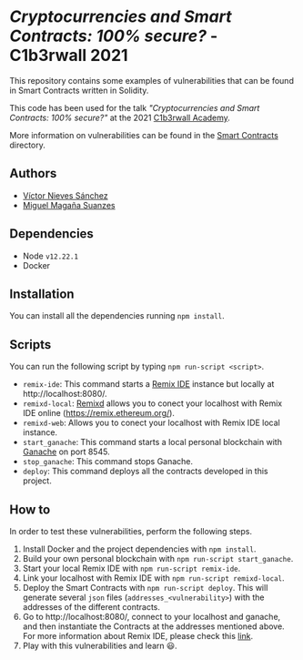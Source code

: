 # _Cryptocurrencies and Smart Contracts: 100% secure?_ - C1b3rwall 2021

This repository contains some examples of vulnerabilities that can be found in Smart Contracts written in Solidity.

This code has been used for the talk _"Cryptocurrencies and Smart Contracts: 100% secure?"_ at the 2021 [C1b3rwall Academy](https://c1b3rwallacademy.usal.es/).

More information on vulnerabilities can be found in the [Smart Contracts](./contracts) directory.

## Authors

- [Víctor Nieves Sánchez](https://www.linkedin.com/in/victor-nieves-s%C3%A1nchez/)
- [Miguel Magaña Suanzes](https://www.linkedin.com/in/miguel-maga%C3%B1a/)

## Dependencies
- Node `v12.22.1`
- Docker

## Installation

You can install all the dependencies running `npm install`.

## Scripts

You can run the following script by typing `npm run-script <script>`.
- `remix-ide`: This command starts a [Remix IDE](https://remix.ethereum.org/) instance but locally at http://localhost:8080/.
- `remixd-local`: [Remixd](https://github.com/ethereum/remix-project/tree/master/libs/remixd) allows you to conect your localhost with Remix IDE online (https://remix.ethereum.org/).
- `remixd-web`: Allows you to conect your localhost with Remix IDE local instance.
- `start_ganache`: This command starts a local personal blockchain with [Ganache](https://www.trufflesuite.com/ganache) on port 8545.
- `stop_ganache`: This command stops Ganache.
- `deploy`: This command deploys all the contracts developed in this project.

## How to

In order to test these vulnerabilities, perform the following steps.

1. Install Docker and the project dependencies with `npm install`.
2. Build your own personal blockchain with `npm run-script start_ganache`.
3. Start your local Remix IDE with `npm run-script remix-ide`.
4. Link your localhost with Remix IDE with `npm run-script remixd-local`.
5. Deploy the Smart Contracts with `npm run-script deploy`. This will generate several `json` files (`addresses_<vulnerability>`) with the addresses of the different contracts.
6. Go to http://localhost:8080/, connect to your localhost and ganache, and then instantiate the Contracts at the addresses mentioned above. For more information about Remix IDE, please check this [link](https://remix-ide.readthedocs.io/en/latest/layout.html).
7. Play with this vulnerabilities and learn 😃.